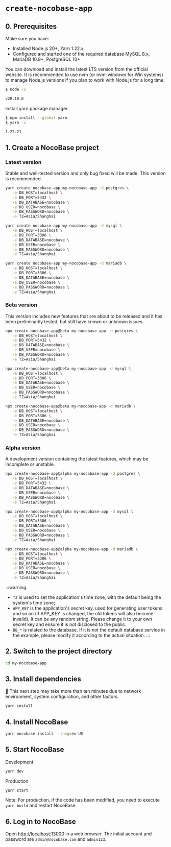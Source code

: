 # `create-nocobase-app`

## 0. Prerequisites

Make sure you have:

- Installed Node.js 20+, Yarn 1.22.x
- Configured and started one of the required database MySQL 8.x, MariaDB 10.9+, PostgreSQL 10+

You can download and install the latest LTS version from the official website. It is recommended to use nvm (or nvm-windows for Win systems) to manage Node.js versions if you plan to work with Node.js for a long time.

```bash
$ node -v

v20.10.0
```

Install yarn package manager

```bash
$ npm install --global yarn
$ yarn -v

1.22.21
```

## 1. Create a NocoBase project

### Latest version

Stable and well-tested version and only bug fixed will be made. This version is recommended.

<Tabs>
<div label="PostgreSQL" name="postgres">

```bash
yarn create nocobase-app my-nocobase-app -d postgres \
   -e DB_HOST=localhost \
   -e DB_PORT=5432 \
   -e DB_DATABASE=nocobase \
   -e DB_USER=nocobase \
   -e DB_PASSWORD=nocobase \
   -e TZ=Asia/Shanghai
```

</div>

<div label="MySQL" name="mysql">

```bash
yarn create nocobase-app my-nocobase-app -d mysql \
   -e DB_HOST=localhost \
   -e DB_PORT=3306 \
   -e DB_DATABASE=nocobase \
   -e DB_USER=nocobase \
   -e DB_PASSWORD=nocobase \
   -e TZ=Asia/Shanghai
```

</div>

<div label="MariaDB" name="mariadb">

```bash
yarn create nocobase-app my-nocobase-app -d mariadb \
   -e DB_HOST=localhost \
   -e DB_PORT=3306 \
   -e DB_DATABASE=nocobase \
   -e DB_USER=nocobase \
   -e DB_PASSWORD=nocobase \
   -e TZ=Asia/Shanghai
```

</div>
</Tabs>

### Beta version

This version includes new features that are about to be released and it has been preliminarily tested, but still have known or unknown issues.

<Tabs>
<div label="PostgreSQL" name="postgres">

```bash
npx create-nocobase-app@beta my-nocobase-app -d postgres \
   -e DB_HOST=localhost \
   -e DB_PORT=5432 \
   -e DB_DATABASE=nocobase \
   -e DB_USER=nocobase \
   -e DB_PASSWORD=nocobase \
   -e TZ=Asia/Shanghai
```

</div>

<div label="MySQL" name="mysql">

```bash
npx create-nocobase-app@beta my-nocobase-app -d mysql \
   -e DB_HOST=localhost \
   -e DB_PORT=3306 \
   -e DB_DATABASE=nocobase \
   -e DB_USER=nocobase \
   -e DB_PASSWORD=nocobase \
   -e TZ=Asia/Shanghai
```

</div>

<div label="MariaDB" name="mariadb">

```bash
npx create-nocobase-app@beta my-nocobase-app -d mariadb \
   -e DB_HOST=localhost \
   -e DB_PORT=3306 \
   -e DB_DATABASE=nocobase \
   -e DB_USER=nocobase \
   -e DB_PASSWORD=nocobase \
   -e TZ=Asia/Shanghai
```

</div>
</Tabs>

### Alpha version

A development version containing the latest features, which may be incomplete or unstable.

<Tabs>
<div label="PostgreSQL" name="postgres">

```bash
npx create-nocobase-app@alpha my-nocobase-app -d postgres \
   -e DB_HOST=localhost \
   -e DB_PORT=5432 \
   -e DB_DATABASE=nocobase \
   -e DB_USER=nocobase \
   -e DB_PASSWORD=nocobase \
   -e TZ=Asia/Shanghai
```

</div>

<div label="MySQL" name="mysql">

```bash
npx create-nocobase-app@alpha my-nocobase-app -d mysql \
   -e DB_HOST=localhost \
   -e DB_PORT=3306 \
   -e DB_DATABASE=nocobase \
   -e DB_USER=nocobase \
   -e DB_PASSWORD=nocobase \
   -e TZ=Asia/Shanghai
```

</div>

<div label="MariaDB" name="mariadb">

```bash
npx create-nocobase-app@alpha my-nocobase-app -d mariadb \
   -e DB_HOST=localhost \
   -e DB_PORT=3306 \
   -e DB_DATABASE=nocobase \
   -e DB_USER=nocobase \
   -e DB_PASSWORD=nocobase \
   -e TZ=Asia/Shanghai
```

</div>
</Tabs>

:::warning

- `TZ` is used to set the application's time zone, with the default being the system's time zone;
- `APP_KEY` is the application's secret key, used for generating user tokens and so on (if APP_KEY is changed, the old tokens will also become invalid). It can be any random string. Please change it to your own secret key and ensure it is not disclosed to the public.
- `DB_*` is related to the database. If it is not the default database service in the example, please modify it according to the actual situation.
  :::

## 2. Switch to the project directory

```bash
cd my-nocobase-app
```

## 3. Install dependencies

📢 This next step may take more than ten minutes due to network environment, system configuration, and other factors.

```bash
yarn install
```

## 4. Install NocoBase

```bash
yarn nocobase install --lang=en-US
```

## 5. Start NocoBase

Development

```bash
yarn dev
```

Production

```bash
yarn start
```

Note: For production, if the code has been modified, you need to execute `yarn build` and restart NocoBase.

## 6. Log in to NocoBase

Open [http://localhost:13000](http://localhost:13000) in a web browser. The initial account and password are `admin@nocobase.com` and `admin123`.
